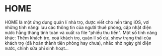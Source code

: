 # HOME

HOME là một ứng dụng quản lí nhà trọ, được viết cho nền tảng iOS, vơi những tính năng: lưu các thông tin của người thuê phòng, cập nhật điện nước hằng tháng tính toán và xuất ra file "phiếu thu tiền". Một số tính năng khác: Thêm khách trọ, xoá khách trọ, quản lí số dư, show trạng thái của khách trọ (đã hoàn thành tiên phòng hay chưa), nhắc nhở ngày ghi điện nước, chỉnh sửa phí sinh hoạt...


